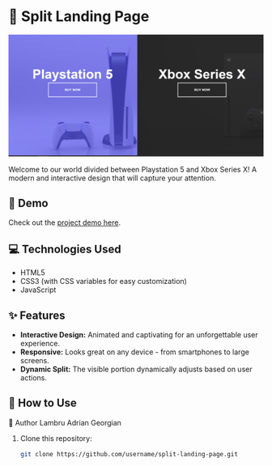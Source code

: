 # 🚀 Split Landing Page

![Demo](SplitLandingPage.png)

Welcome to our world divided between Playstation 5 and Xbox Series X! A modern and interactive design that will capture your attention.

## 👀 Demo

Check out the [project demo here](link_to_demo).

## 💻 Technologies Used

- HTML5
- CSS3 (with CSS variables for easy customization)
- JavaScript

## ✨ Features

- **Interactive Design:** Animated and captivating for an unforgettable user experience.
- **Responsive:** Looks great on any device - from smartphones to large screens.
- **Dynamic Split:** The visible portion dynamically adjusts based on user actions.

## 🚀 How to Use

🌟 Author
Lambru Adrian Georgian

1. Clone this repository:

   ```bash
   git clone https://github.com/username/split-landing-page.git
